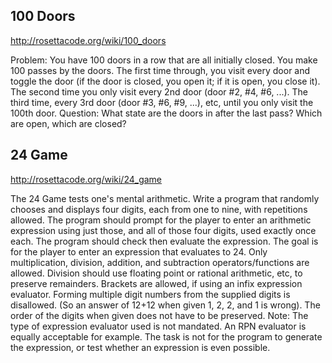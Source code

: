 ## 100 Doors

http://rosettacode.org/wiki/100_doors

Problem: You have 100 doors in a row that are all initially closed. You make 100 passes by the doors. The first time through, you visit every door and toggle the door (if the door is closed, you open it; if it is open, you close it). The second time you only visit every 2nd door (door #2, #4, #6, ...). The third time, every 3rd door (door #3, #6, #9, ...), etc, until you only visit the 100th door.
Question: What state are the doors in after the last pass? Which are open, which are closed?

## 24 Game

http://rosettacode.org/wiki/24_game

The 24 Game tests one's mental arithmetic.
Write a program that randomly chooses and displays four digits, each from one to nine, with repetitions allowed. The program should prompt for the player to enter an arithmetic expression using just those, and all of those four digits, used exactly once each. The program should check then evaluate the expression. The goal is for the player to enter an expression that evaluates to 24.
Only multiplication, division, addition, and subtraction operators/functions are allowed.
Division should use floating point or rational arithmetic, etc, to preserve remainders.
Brackets are allowed, if using an infix expression evaluator.
Forming multiple digit numbers from the supplied digits is disallowed. (So an answer of 12+12 when given 1, 2, 2, and 1 is wrong).
The order of the digits when given does not have to be preserved.
Note:
The type of expression evaluator used is not mandated. An RPN evaluator is equally acceptable for example.
The task is not for the program to generate the expression, or test whether an expression is even possible.
